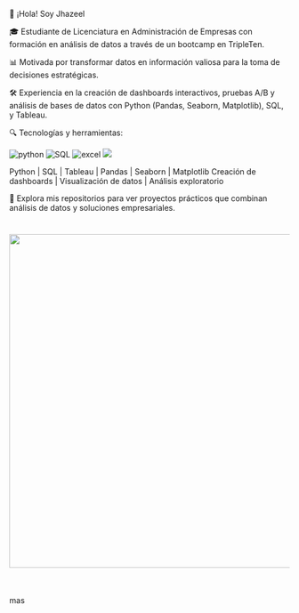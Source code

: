 👋 ¡Hola! Soy Jhazeel 

🎓 Estudiante de Licenciatura en Administración de Empresas con formación en análisis de datos a través de un bootcamp en TripleTen.

📊 Motivada por transformar datos en información valiosa para la toma de decisiones estratégicas.

🛠️ Experiencia en la creación de dashboards interactivos, pruebas A/B y análisis de bases de datos con Python (Pandas, Seaborn, Matplotlib), SQL, y Tableau.

🔍 Tecnologías y herramientas:
<div id="header" align="left">
    <img decoding="async" src="https://img.shields.io/badge/Python-3776AB?style=for-the-badge&logo=python&logoColor=white" alt="python"/>
  </a>
    <img decoding="async" src="https://img.shields.io/badge/MySQL-6DB33F?style=for-the-badge&logo=mysql&logoColor=white" alt="SQL"/>
  </a>
 <img decoding="async" src="https://img.shields.io/badge/Microsoft_Excel-217346?style=for-the-badge&logo=microsoft-excel&logoColor=white" alt="excel"/>
  </a>
 <img decoding="async" src="https://1000marcas.net/wp-content/uploads/2022/04/Tableau-Logo-1536x864.png"/>
  </a>

</div>

Python | SQL | Tableau | Pandas | Seaborn | Matplotlib
Creación de dashboards | Visualización de datos | Análisis exploratorio

📂 Explora mis repositorios para ver proyectos prácticos que combinan análisis de datos y soluciones empresariales.


<h1 align="center">
<img src="https://miro.medium.com/v2/resize:fit:4800/format:webp/1*VY4LUPAovagBPnnvMH2x1Q.jpeg" width="600">
</h1><br>

mas

